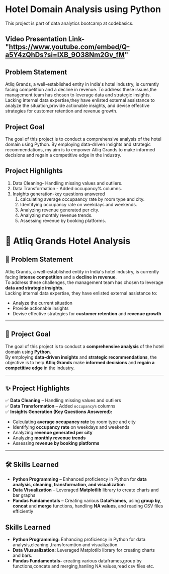 # Hotel Domain Analysis using Python
  This project is part of data analytics bootcamp at codebasics.
  ## Video Presentation Link- "https://www.youtube.com/embed/Q-a5Y4zQhDs?si=IXB_9O38Nm2Gv_fM"
## Problem Statement

Atliq Grands, a well-established entity in India's hotel industry, is currently facing competition and a decline in revenue.  To address these issues,the management team has
chosen to leverage data and strategic insights. Lacking internal data expertise,they have enlisted external assistance to analyze the situation,provide actionable insights,
and devise effective strategies for customer retention and revenue growth.

## Project Goal

The goal of this project is to conduct a comprehensive analysis of the hotel domain using Python. By employing data-driven insights and strategic recommendations,
my  aim is to empower Atliq Grands to make informed decisions and regain a competitive edge in the industry.

## Project Highlights

1. Data Cleaning- Handling missing values and outliers.
2. Data Transformation - Added occupancy% columns.
3. Insights generation-key questions answered 
   1. calculating average  occupaancy rate by room type and city. 
   2. Identifying occupancy rate on weekdays and weekends.
   3. Analyzing  revenue generated per city.
   4. Analyzing monthly revenue trends.
   5. Assessing revenue by booking platforms.
  


  # 🏨 Atliq Grands Hotel Analysis  

## 📌 Problem Statement  
Atliq Grands, a well-established entity in India's hotel industry, is currently facing **intense competition** and a **decline in revenue**.  
To address these challenges, the management team has chosen to leverage **data and strategic insights**.  
Lacking internal data expertise, they have enlisted external assistance to:  
- Analyze the current situation  
- Provide actionable insights  
- Devise effective strategies for **customer retention** and **revenue growth**  

---

## 🎯 Project Goal  
The goal of this project is to conduct a **comprehensive analysis** of the hotel domain using **Python**.  
By employing **data-driven insights** and **strategic recommendations**, the objective is to help **Atliq Grands** make **informed decisions** and **regain a competitive edge** in the industry.  

---

## ✨ Project Highlights  

✅ **Data Cleaning** – Handling missing values and outliers  
✅ **Data Transformation** – Added `occupancy%` columns  
✅ **Insights Generation (Key Questions Answered):**  
- Calculating **average occupancy rate** by room type and city  
- Identifying **occupancy rate** on weekdays and weekends  
- Analyzing **revenue generated per city**  
- Analyzing **monthly revenue trends**  
- Assessing **revenue by booking platforms**  

---

## 🛠️ Skills Learned  

- **Python Programming** – Enhanced proficiency in Python for **data analysis, cleaning, transformation, and visualization**  
- **Data Visualization** – Leveraged **Matplotlib** library to create charts and bar graphs  
- **Pandas Fundamentals** – Creating various **DataFrames**, using **group by**, **concat** and **merge** functions, handling **NA values**, and reading CSV files efficiently  


## Skills Learned
- **Python Programming:** Enhancing proficiency in Python for data analysis,cleaning ,transforamtion and visualization.
- **Data Viusualization:** Leveraged Matplotlib library for creating charts and bars.
- **Pandas Fundamentals-** creating various dataframes,group by functions,concate and merging,hanling NA values,read csv files etc.

